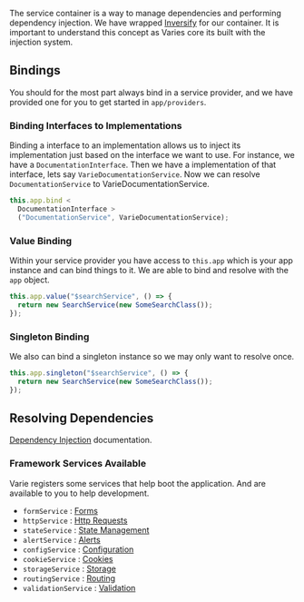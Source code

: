 The service container is a way to manage dependencies and performing dependency injection. We have wrapped [Inversify](http://inversify.io) for our container. It is important to understand this concept as Varies core its built with the injection system.

## Bindings

You should for the most part always bind in a service provider, and we have provided one for you to get started in `app/providers`.

### Binding Interfaces to Implementations

Binding a interface to an implementation allows us to inject its implementation just based on the interface we want to use.
For instance, we have a `DocumentationInterface`. Then we have a implementation of that interface, lets say `VarieDocumentationService`.
Now we can resolve `DocumentationService` to VarieDocumentationService.

```js
this.app.bind <
  DocumentationInterface >
  ("DocumentationService", VarieDocumentationService);
```

### Value Binding

Within your service provider you have access to `this.app` which is your app instance and can bind things to it. We are able to bind and resolve with the `app` object.

```js
this.app.value("$searchService", () => {
  return new SearchService(new SomeSearchClass());
});
```

### Singleton Binding

We also can bind a singleton instance so we may only want to resolve once.

```js
this.app.singleton("$searchService", () => {
  return new SearchService(new SomeSearchClass());
});
```

## Resolving Dependencies

[Dependency Injection](/docs/{{version}}/dependency-injection) documentation.

### Framework Services Available

Varie registers some services that help boot the application. And are available to you
to help development.

- `formService` : [Forms](/docs/{{version}}/forms)
- `httpService` : [Http Requests](/docs/{{version}}/requests)
- `stateService` : [State Management](/docs/{{version}}/state)
- `alertService` : [Alerts](/docs/{{version}}/alerts)
- `configService` : [Configuration](/docs/{{version}}/configuration)
- `cookieService` : [Cookies](/docs/{{version}}/cookies)
- `storageService` : [Storage](/docs/{{version}}/storage)
- `routingService` : [Routing](/docs/{{version}}/routing)
- `validationService` : [Validation](/docs/{{version}}/container)

